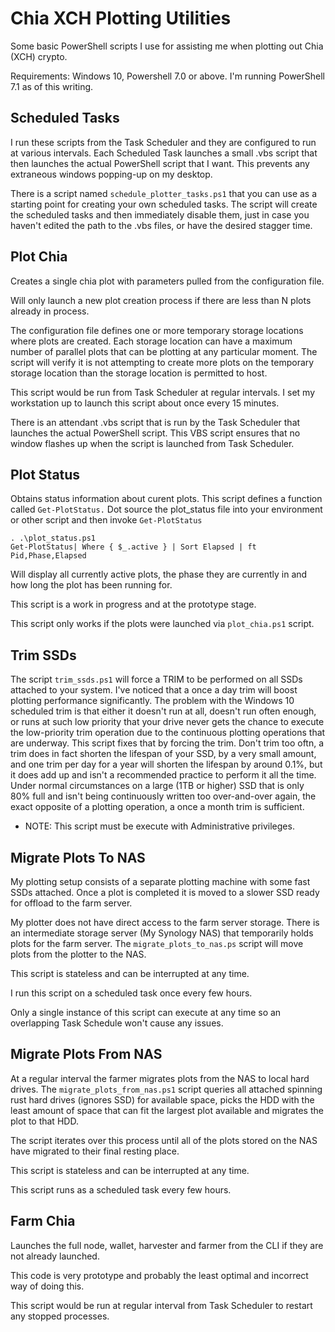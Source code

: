 # Chia XCH Plotting Utilities

Some basic PowerShell scripts I use for assisting me when plotting out Chia (XCH) crypto.

Requirements: Windows 10, Powershell 7.0 or above. I'm running PowerShell 7.1 as of this writing.

## Scheduled Tasks
I run these scripts from the Task Scheduler and they are configured to run at various intervals. Each Scheduled Task launches a small .vbs script that then launches the actual PowerShell script that I want. This prevents any extraneous windows popping-up on my desktop.

There is a script named `schedule_plotter_tasks.ps1` that you can use as a starting point for creating your own scheduled tasks. The script will create the scheduled tasks and then immediately disable them, just in case you haven't edited the path to the .vbs files, or have the desired stagger time.

## Plot Chia
Creates a single chia plot with parameters pulled from the configuration file.

Will only launch a new plot creation process if there are less than N plots already in process.

The configuration file defines one or more temporary storage locations where plots are created. Each storage location can have a maximum number of parallel plots that can be plotting at any particular moment. The script will verify it is not attempting to create more plots on the temporary storage location than the storage location is permitted to host.

This script would be run from Task Scheduler at regular intervals. I set my workstation up to launch this script about once every 15 minutes.

There is an attendant .vbs script that is run by the Task Scheduler that launches the actual PowerShell script. This VBS script ensures that no window flashes up when the script is launched from Task Scheduler.

## Plot Status
Obtains status information about curent plots. This script defines a function called `Get-PlotStatus.` Dot source the plot_status file into your environment or other script and then invoke `Get-PlotStatus`

```
. .\plot_status.ps1
Get-PlotStatus| Where { $_.active } | Sort Elapsed | ft Pid,Phase,Elapsed
```

Will display all currently active plots, the phase they are currently in and how long the plot has been running for.

This script is a work in progress and at the prototype stage.

This script only works if the plots were launched via `plot_chia.ps1` script.

## Trim SSDs
The script `trim_ssds.ps1` will force a TRIM to be performed on all SSDs attached to your system. I've noticed that a once a day trim will boost plotting performance significantly. The problem with the Windows 10 scheduled trim is that either it doesn't run at all, doesn't run often enough, or runs at such low priority that your drive never gets the chance to execute the low-priority trim operation due to the continuous plotting operations that are underway. This script fixes that by forcing the trim. Don't trim too oftn, a trim does in fact shorten the lifespan of your SSD, by a very small amount, and one trim per day for a year will shorten the lifespan by around 0.1%, but it does add up and isn't a recommended practice to perform it all the time. Under normal circumstances on a large (1TB or higher) SSD that is only 80% full and isn't being continuously written too over-and-over again, the exact opposite of a plotting operation, a once a month trim is sufficient.

* NOTE: This script must be execute with Administrative privileges.

## Migrate Plots To NAS
My plotting setup consists of a separate plotting machine with some fast SSDs attached. Once a plot is completed it is moved to a slower SSD ready for offload to the farm server.

My plotter does not have direct access to the farm server storage. There is an intermediate storage server (My Synology NAS) that temporarily holds plots for the farm server. The `migrate_plots_to_nas.ps` script will move plots from the plotter to the NAS.

This script is stateless and can be interrupted at any time.

I run this script on a scheduled task once every few hours.

Only a single instance of this script can execute at any time so an overlapping Task Schedule won't cause any issues.

## Migrate Plots From NAS
At a regular interval the farmer migrates plots from the NAS to local hard drives. The `migrate_plots_from_nas.ps1` script queries all attached spinning rust hard drives (ignores SSD) for available space, picks the HDD with the least amount of space that can fit the largest plot available and migrates the plot to that HDD.

The script iterates over this process until all of the plots stored on the NAS have migrated to their final resting place.

This script is stateless and can be interrupted at any time.

This script runs as a scheduled task every few hours.

## Farm Chia
Launches the full node, wallet, harvester and farmer from the CLI if they are not already launched.

This code is very prototype and probably the least optimal and incorrect way of doing this.

This script would be run at regular interval from Task Scheduler to restart any stopped processes.

